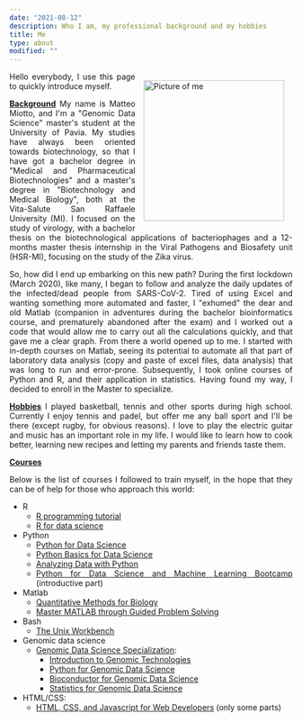 ```yaml
---
date: "2021-08-12"
description: Who I am, my professional background and my hobbies
title: Me
type: about
modified: ""
---
```


<style>
        img {
            float: right;
            margin: 5px;
            padding: 10px;
        }
</style>
    
    
<div style="text-align: justify;">

<img src='/images/whoami/me.jpeg' alt='Picture of me' style='width:250px;'>

Hello everybody,
I use this page to quickly introduce myself.

**<u>Background</u>**
My name is Matteo Miotto, and I'm a "Genomic Data Science" master's student at the University of Pavia.
My studies have always been oriented towards biotechnology, so that I have got a bachelor degree in "Medical and Pharmaceutical Biotechnologies" and a master's degree in "Biotechnology and Medical Biology", both at the Vita-Salute San Raffaele University (MI).
I focused on the study of virology, with a bachelor thesis on the biotechnological applications of bacteriophages and a 12-months master thesis internship in the Viral Pathogens and Biosafety unit (HSR-MI), focusing on the study of the Zika virus.

So, how did I end up embarking on this new path?
During the first lockdown (March 2020), like many, I began to follow and analyze the daily updates of the infected/dead people from SARS-CoV-2. Tired of using Excel and wanting something more automated and faster, I "exhumed" the dear and old Matlab (companion in adventures during the bachelor bioinformatics course, and prematurely abandoned after the exam) and I worked out a code that would allow me to carry out all the calculations quickly,  and that gave me a clear graph.
From there a world opened up to me. I started with in-depth courses on Matlab, seeing its potential to automate all that part of laboratory data analysis (copy and paste of excel files, data analysis) that was long to run and error-prone.
Subsequently, I took online courses of Python and R, and their application in statistics.
Having found my way, I decided to enroll in the Master to specialize.

**<u>Hobbies</u>**
I played basketball, tennis and other sports during high school. Currently I enjoy tennis and padel, but offer me any ball sport and I'll be there (except rugby, for obvious reasons).
I love to play the electric guitar and music has an important role in my life.
I would like to learn how to cook better, learning new recipes and letting my parents and friends taste them.

<span style="margin-bottom:0;">
<b><u>Courses</u></b>
</span>
<p style="margin-bottom:0;">Below is the list of courses I followed to train myself, in the hope that they can be of help for those who approach this world:</p>

* R
  * [R programming tutorial](https://www.youtube.com/watch?v=_V8eKsto3Ug&t=21s)
  * [R for data science](https://www.youtube.com/watch?v=NVyOEwOJgNQ&t=34s)
* Python
  * [Python for Data Science](https://www.youtube.com/watch?v=LHBE6Q9XlzI)
  * [Python Basics for Data Science](https://www.edx.org/course/python-basics-for-data-science?index=product&queryID=09031f022ae4bfadc925ec2104c32f88&position=1)
  * [Analyzing Data with Python](https://www.edx.org/course/analyzing-data-with-python?index=product&queryID=5c855ba64a90170ad046565b0e8aa10b&position=1)
  * [Python for Data Science and Machine Learning Bootcamp](https://www.udemy.com/course/python-for-data-science-and-machine-learning-bootcamp/) (introductive part)
* Matlab
  * [Quantitative Methods for Biology](https://www.edx.org/course/quantitative-methods-for-biology?index=product&queryID=c12f44a8a969bff63f26f90ce55e70a6&position=1)
  * [Master MATLAB through Guided Problem Solving](https://www.udemy.com/course/master-matlab-through-guided-problem-solving/)
* Bash
  * [The Unix Workbench](https://www.coursera.org/learn/unix/home/welcome)
* Genomic data science
  * [Genomic Data Science Specialization](https://www.coursera.org/specializations/genomic-data-science):
    * [Introduction to Genomic Technologies](https://www.coursera.org/learn/introduction-genomics?specialization=genomic-data-science)
    * [Python for Genomic Data Science](https://www.coursera.org/learn/python-genomics?specialization=genomic-data-science#syllabus)
    * [Bioconductor for Genomic Data Science](https://www.coursera.org/learn/bioconductor?specialization=genomic-data-science)
    * [Statistics for Genomic Data Science](https://www.coursera.org/learn/statistical-genomics/home/welcome)
* HTML/CSS:
  * [HTML, CSS, and Javascript for Web Developers](https://www.coursera.org/learn/html-css-javascript-for-web-developers/home/welcome) (only some parts)


</div>




